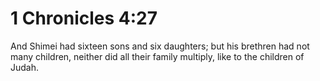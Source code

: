 # 1 Chronicles 4:27

And Shimei had sixteen sons and six daughters; but his brethren had not many children, neither did all their family multiply, like to the children of Judah.